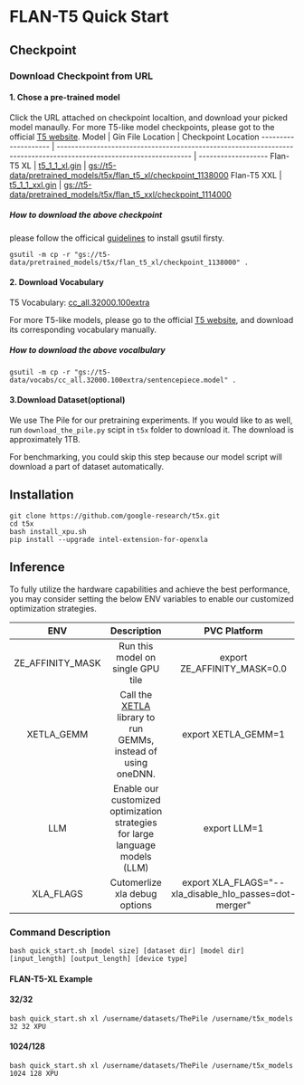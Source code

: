 # FLAN-T5 Quick Start

## Checkpoint
### Download Checkpoint from URL
#### 1. Chose a pre-trained model
Click the URL attached on checkpoint localtion, and download your picked model manaully. For more T5-like model checkpoints, please got to the official [T5 website](https://t5x.readthedocs.io/en/latest/models.html#public-research-models).
Model                | Gin File Location                                                                                                   | Checkpoint Location
-------------------- | ------------------------------------------------------------------------------------------------------------------- | -------------------
Flan-T5 XL    | [t5_1_1_xl.gin](https://github.com/google-research/t5x/blob/main/t5x/examples/t5/t5_1_1/xl.gin)       | [gs://t5-data/pretrained_models/t5x/flan_t5_xl/checkpoint_1138000](https://console.cloud.google.com/storage/browser/t5-data/pretrained_models/t5x/flan_t5_xl/checkpoint_1138000)
Flan-T5 XXL   | [t5_1_1_xxl.gin](https://github.com/google-research/t5x/blob/main/t5x/examples/t5/t5_1_1/xxl.gin)     | [gs://t5-data/pretrained_models/t5x/flan_t5_xxl/checkpoint_1114000](https://console.cloud.google.com/storage/browser/t5-data/pretrained_models/t5x/flan_t5_xxl/checkpoint_1114000)

##### How to download the above checkpoint
please follow the officical [guidelines](https://cloud.google.com/storage/docs/gsutil_install#deb) to install gsutil firsty.

```
gsutil -m cp -r "gs://t5-data/pretrained_models/t5x/flan_t5_xl/checkpoint_1138000" .
```

#### 2. Download Vocabulary
T5 Vocabulary: [cc_all.32000.100extra](https://console.cloud.google.com/storage/browser/t5-data/vocabs/cc_all.32000.100extra) 

For more T5-like models, please go to the official [T5 website](https://t5x.readthedocs.io/en/latest/models.html#t5-1-1-checkpoints), and download its corresponding vocabulary manually.

##### How to download the above vocalbulary
```
gsutil -m cp -r "gs://t5-data/vocabs/cc_all.32000.100extra/sentencepiece.model" .
```
#### 3.Download Dataset(optional)

We use The Pile for our pretraining experiments. If you would like to as well, run `download_the_pile.py` scipt in `t5x` folder to download it. The download is approximately 1TB.

For benchmarking, you could skip this step because our model script will download a part of dataset automatically.

## Installation

```
git clone https://github.com/google-research/t5x.git
cd t5x
bash install_xpu.sh
pip install --upgrade intel-extension-for-openxla
```
## Inference

To fully utilize the hardware capabilities and achieve the best performance, you may consider setting the below ENV variables to enable our customized optimization strategies.

| **ENV** | **Description** | **PVC Platform** | **ATSM/DG2 Platform** | 
| :---: | :---: | :---: |:---: |
| ZE_AFFINITY_MASK | Run this model on single GPU tile |export ZE_AFFINITY_MASK=0.0 | export ZE_AFFINITY_MASK=0.0 |
| XETLA_GEMM | Call the [XETLA](https://github.com/intel/xetla) library to run GEMMs, instead of using oneDNN.|export XETLA_GEMM=1 | NA | 
| LLM | Enable our customized optimization strategies for large language models (LLM) |export LLM=1 | export LLM=1 |
| XLA_FLAGS | Cutomerlize xla debug options | export XLA_FLAGS="--xla_disable_hlo_passes=dot-merger" | export XLA_FLAGS="--xla_disable_hlo_passes=dot-merger" |

### Command Description
```
bash quick_start.sh [model size] [dataset dir] [model dir] [input_length] [output_length] [device type]
```

#### FLAN-T5-XL Example

#### 32/32
```
bash quick_start.sh xl /username/datasets/ThePile /username/t5x_models 32 32 XPU
```
#### 1024/128
```
bash quick_start.sh xl /username/datasets/ThePile /username/t5x_models 1024 128 XPU
```
